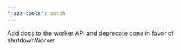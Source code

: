 ```yaml
---
"jazz-tools": patch
---
```


Add docs to the worker API and deprecate done in favor of shutdownWorker
